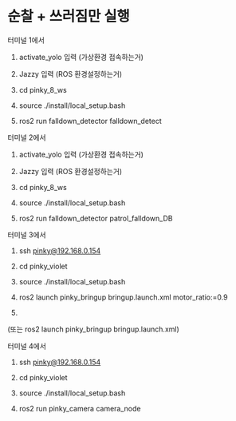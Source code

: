 # 순찰 + 쓰러짐만 실행

터미널 1에서

1. activate_yolo 입력 (가상환경 접속하는거)

2. Jazzy 입력 (ROS 환경설정하는거)

3. cd pinky_8_ws

4. source ./install/local_setup.bash

5. ros2 run falldown_detector falldown_detect
   

터미널 2에서 

1. activate_yolo 입력 (가상환경 접속하는거)

2. Jazzy 입력 (ROS 환경설정하는거)

3. cd pinky_8_ws

4. source ./install/local_setup.bash

5. ros2 run falldown_detector patrol_falldown_DB

터미널 3에서 

1. ssh pinky@192.168.0.154

2. cd pinky_violet

3. source ./install/local_setup.bash

4. ros2 launch pinky_bringup bringup.launch.xml motor_ratio:=0.9
5. 
(또는 ros2 launch pinky_bringup bringup.launch.xml)

터미널 4에서

1. ssh pinky@192.168.0.154

2. cd pinky_violet

3. source ./install/local_setup.bash

4. ros2 run pinky_camera camera_node




